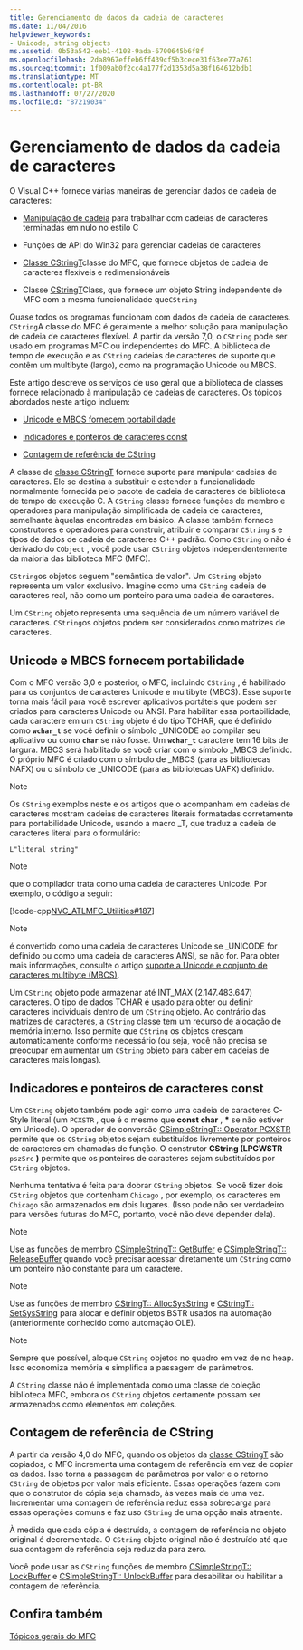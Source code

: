 ```yaml
---
title: Gerenciamento de dados da cadeia de caracteres
ms.date: 11/04/2016
helpviewer_keywords:
- Unicode, string objects
ms.assetid: 0b53a542-eeb1-4108-9ada-6700645b6f8f
ms.openlocfilehash: 2da8967effeb6ff439cf5b3cece31f63ee77a761
ms.sourcegitcommit: 1f009ab0f2cc4a177f2d1353d5a38f164612bdb1
ms.translationtype: MT
ms.contentlocale: pt-BR
ms.lasthandoff: 07/27/2020
ms.locfileid: "87219034"
---
```

# <a name="string-data-management"></a>Gerenciamento de dados da cadeia de caracteres

O Visual C++ fornece várias maneiras de gerenciar dados de cadeia de caracteres:

- [Manipulação de cadeia](../c-runtime-library/string-manipulation-crt.md) para trabalhar com cadeias de caracteres terminadas em nulo no estilo C

- Funções de API do Win32 para gerenciar cadeias de caracteres

- [Classe CStringT](../atl-mfc-shared/reference/cstringt-class.md)classe do MFC, que fornece objetos de cadeia de caracteres flexíveis e redimensionáveis

- Classe [CStringT](../atl-mfc-shared/reference/cstringt-class.md)Class, que fornece um objeto String independente de MFC com a mesma funcionalidade que`CString`

Quase todos os programas funcionam com dados de cadeia de caracteres. `CString`A classe do MFC é geralmente a melhor solução para manipulação de cadeia de caracteres flexível. A partir da versão 7,0, o `CString` pode ser usado em programas MFC ou independentes do MFC. A biblioteca de tempo de execução e as `CString` cadeias de caracteres de suporte que contêm um multibyte (largo), como na programação Unicode ou MBCS.

Este artigo descreve os serviços de uso geral que a biblioteca de classes fornece relacionado à manipulação de cadeias de caracteres. Os tópicos abordados neste artigo incluem:

- [Unicode e MBCS fornecem portabilidade](#_core_unicode_and_mbcs_provide_portability)

- [Indicadores e ponteiros de caracteres const](#_core_cstrings_and_const_char_pointers)

- [Contagem de referência de CString](#_core_cstring_reference_counting)

A classe de [classe CStringT](../atl-mfc-shared/reference/cstringt-class.md) fornece suporte para manipular cadeias de caracteres. Ele se destina a substituir e estender a funcionalidade normalmente fornecida pelo pacote de cadeia de caracteres de biblioteca de tempo de execução C. A `CString` classe fornece funções de membro e operadores para manipulação simplificada de cadeia de caracteres, semelhante àquelas encontradas em básico. A classe também fornece construtores e operadores para construir, atribuir e comparar `CString` s e tipos de dados de cadeia de caracteres C++ padrão. Como `CString` o não é derivado do `CObject` , você pode usar `CString` objetos independentemente da maioria das biblioteca MFC (MFC).

`CString`os objetos seguem "semântica de valor". Um `CString` objeto representa um valor exclusivo. Imagine como uma `CString` cadeia de caracteres real, não como um ponteiro para uma cadeia de caracteres.

Um `CString` objeto representa uma sequência de um número variável de caracteres. `CString`os objetos podem ser considerados como matrizes de caracteres.

## <a name="unicode-and-mbcs-provide-portability"></a><a name="_core_unicode_and_mbcs_provide_portability"></a>Unicode e MBCS fornecem portabilidade

Com o MFC versão 3,0 e posterior, o MFC, incluindo `CString` , é habilitado para os conjuntos de caracteres Unicode e multibyte (MBCS). Esse suporte torna mais fácil para você escrever aplicativos portáteis que podem ser criados para caracteres Unicode ou ANSI. Para habilitar essa portabilidade, cada caractere em um `CString` objeto é do tipo TCHAR, que é definido como **`wchar_t`** se você definir o símbolo _UNICODE ao compilar seu aplicativo ou como **`char`** se não fosse. Um **`wchar_t`** caractere tem 16 bits de largura. MBCS será habilitado se você criar com o símbolo _MBCS definido. O próprio MFC é criado com o símbolo de _MBCS (para as bibliotecas NAFX) ou o símbolo de _UNICODE (para as bibliotecas UAFX) definido.

> [!NOTE]
> Os `CString` exemplos neste e os artigos que o acompanham em cadeias de caracteres mostram cadeias de caracteres literais formatadas corretamente para portabilidade Unicode, usando a macro _T, que traduz a cadeia de caracteres literal para o formulário:

`L"literal string"`

> [!NOTE]
> que o compilador trata como uma cadeia de caracteres Unicode. Por exemplo, o código a seguir:

[!code-cpp[NVC_ATLMFC_Utilities#187](../atl-mfc-shared/codesnippet/cpp/string-data-management_1.cpp)]

> [!NOTE]
> é convertido como uma cadeia de caracteres Unicode se _UNICODE for definido ou como uma cadeia de caracteres ANSI, se não for. Para obter mais informações, consulte o artigo [suporte a Unicode e conjunto de caracteres multibyte (MBCS)](../atl-mfc-shared/unicode-and-multibyte-character-set-mbcs-support.md).

Um `CString` objeto pode armazenar até INT_MAX (2.147.483.647) caracteres. O tipo de dados TCHAR é usado para obter ou definir caracteres individuais dentro de um `CString` objeto. Ao contrário das matrizes de caracteres, a `CString` classe tem um recurso de alocação de memória interno. Isso permite que `CString` os objetos cresçam automaticamente conforme necessário (ou seja, você não precisa se preocupar em aumentar um `CString` objeto para caber em cadeias de caracteres mais longas).

## <a name="cstrings-and-const-char-pointers"></a><a name="_core_cstrings_and_const_char_pointers"></a>Indicadores e ponteiros de caracteres const

Um `CString` objeto também pode agir como uma cadeia de caracteres C-Style literal (um `PCXSTR` , que é o mesmo que **const char** , <strong>\*</strong> se não estiver em Unicode). O operador de conversão [CSimpleStringT:: Operator PCXSTR](../atl-mfc-shared/reference/csimplestringt-class.md#operator_pcxstr) permite que os `CString` objetos sejam substituídos livremente por ponteiros de caracteres em chamadas de função. O construtor **CString (LPCWSTR** `pszSrc` **)** permite que os ponteiros de caracteres sejam substituídos por `CString` objetos.

Nenhuma tentativa é feita para dobrar `CString` objetos. Se você fizer dois `CString` objetos que contenham `Chicago` , por exemplo, os caracteres em `Chicago` são armazenados em dois lugares. (Isso pode não ser verdadeiro para versões futuras do MFC, portanto, você não deve depender dela).

> [!NOTE]
> Use as funções de membro [CSimpleStringT:: GetBuffer](../atl-mfc-shared/reference/csimplestringt-class.md#getbuffer) e [CSimpleStringT:: ReleaseBuffer](../atl-mfc-shared/reference/csimplestringt-class.md#releasebuffer) quando você precisar acessar diretamente um `CString` como um ponteiro não constante para um caractere.

> [!NOTE]
> Use as funções de membro [CStringT:: AllocSysString](../atl-mfc-shared/reference/cstringt-class.md#allocsysstring) e [CStringT:: SetSysString](../atl-mfc-shared/reference/cstringt-class.md#setsysstring) para alocar e definir objetos BSTR usados na automação (anteriormente conhecido como automação OLE).

> [!NOTE]
> Sempre que possível, aloque `CString` objetos no quadro em vez de no heap. Isso economiza memória e simplifica a passagem de parâmetros.

A `CString` classe não é implementada como uma classe de coleção biblioteca MFC, embora os `CString` objetos certamente possam ser armazenados como elementos em coleções.

## <a name="cstring-reference-counting"></a><a name="_core_cstring_reference_counting"></a>Contagem de referência de CString

A partir da versão 4,0 do MFC, quando os objetos da [classe CStringT](../atl-mfc-shared/reference/cstringt-class.md) são copiados, o MFC incrementa uma contagem de referência em vez de copiar os dados. Isso torna a passagem de parâmetros por valor e o retorno `CString` de objetos por valor mais eficiente. Essas operações fazem com que o construtor de cópia seja chamado, às vezes mais de uma vez. Incrementar uma contagem de referência reduz essa sobrecarga para essas operações comuns e faz uso `CString` de uma opção mais atraente.

À medida que cada cópia é destruída, a contagem de referência no objeto original é decrementada. O `CString` objeto original não é destruído até que sua contagem de referência seja reduzida para zero.

Você pode usar as `CString` funções de membro [CSimpleStringT:: LockBuffer](../atl-mfc-shared/reference/csimplestringt-class.md#lockbuffer) e [CSimpleStringT:: UnlockBuffer](../atl-mfc-shared/reference/csimplestringt-class.md#unlockbuffer) para desabilitar ou habilitar a contagem de referência.

## <a name="see-also"></a>Confira também

[Tópicos gerais do MFC](../mfc/general-mfc-topics.md)
